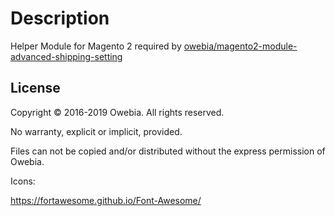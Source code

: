 # Description

Helper Module for Magento 2 required by [owebia/magento2-module-advanced-shipping-setting](https://github.com/owebia/magento2-module-advanced-shipping-setting)

## License

Copyright © 2016-2019 Owebia. All rights reserved.

No warranty, explicit or implicit, provided.

Files can not be copied and/or distributed without the express permission of Owebia.


Icons:

https://fortawesome.github.io/Font-Awesome/
